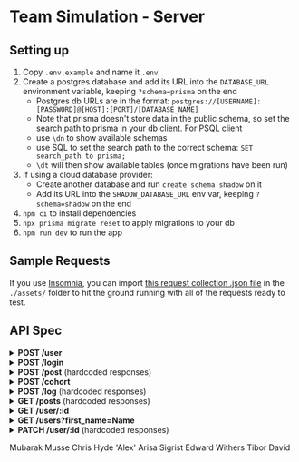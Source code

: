 # Team Simulation - Server

## Setting up
1. Copy `.env.example` and name it `.env`
2. Create a postgres database and add its URL into the `DATABASE_URL` environment variable, keeping `?schema=prisma` on the end
   - Postgres db URLs are in the format: `postgres://[USERNAME]:[PASSWORD]@[HOST]:[PORT]/[DATABASE_NAME]`
   - Note that prisma doesn't store data in the public schema, so set the search path to prisma in your db client. For PSQL client
   - use `\dn` to show available schemas
   - use SQL to set the search path to the correct schema: `SET search_path to prisma;`
   - `\dt` will then show available tables (once migrations have been run)
3. If using a cloud database provider:
   - Create another database and run `create schema shadow` on it
   - Add its URL into the `SHADOW_DATABASE_URL` env var, keeping `?schema=shadow` on the end
4. `npm ci` to install dependencies
5. `npx prisma migrate reset` to apply migrations to your db
6. `npm run dev` to run the app

## Sample Requests

If you use [Insomnia](https://insomnia.rest/), you can import [this request collection .json file](./assets/insomnia_request_collection.json) in the `./assets/` folder to hit the ground running with all of the requests ready to test.

## API Spec

<details>
<summary><strong>POST /user</strong>
</summary>

<strong>Example Request</strong>

```sh
curl -X POST  http://localhost:4000/user \
-H 'Content-Type: application/json' \
-d '{"first_name":"Nathan","last_name":"King","email":"ngk5@gmail.com","password":"mysecurepassword","biography":"Hello world","github_url":"https://github.com/vherus"}'
```

<strong>Example body</strong>

```sh
{
  "first_name": "Nathan",
  "last_name": "King",
  "email": "ngk5@gmail.com",
  "password": "mysecurepassword",
  "biography": "Hello world",
  "github_url": "https://github.com/vherus"
}
```

<strong>Example response</strong>

```sh
{
  "status": "success",
  "data": {
    "user": {
      "id": 8,
      "cohort_id": null,
      "role": "STUDENT",
      "first_name": "Nathan",
      "last_name": "King",
      "email": "ngk5@gmail.com",
      "biography": "Hello world",
      "github_url": "https://github.com/vherus"
    }
  }
}
```

</details>

<details>
<summary><strong>POST /login</strong>
</summary>
<strong>Example body</strong>

```sh
{
  "email": "ngk5@gmail.com",
  "password": "mysecurepassword"
}
```

<strong>Example response</strong>

```sh
{
  "status": "success",
  "data": {
    "token": "eyJhbGciOiJIUzI1NiIsInR5cCI6IkpXVCJ9.eyJ1c2VySWQiOjUsImlhdCI6MTY0OTQxMzk0OSwiZXhwIjoxNjQ5NTAwMzQ5fQ.b37lSRtpFWJ9kqUYAc6PUIP28JXjAYtBN_GpU5TcEuc",
    "user": {
      "id": 5,
      "cohort_id": null,
      "role": "STUDENT",
      "first_name": "Nathan",
      "last_name": "King",
      "email": "ngk2@gmail.com",
      "biography": "Hello world",
      "github_url": "https://github.com/vherus"
    }
  }
}
```

</details>

<details>
<summary><strong>POST /post</strong>
 (hardcoded responses)</summary>
<strong>Headers</strong>

```sh
Authorization: Bearer &lt;token&gt;
```

<strong>Example body</strong>

```sh
{
  "content": "Hello world!"
}
```

<strong>Example response</strong>

```sh
{
  "status": "success",
  "data": {
    "post": {
      "id": 1,
      "content": "Hello world!"
    }
  }
}
```

</details>

<details>
<summary><strong>POST /cohort</strong>
</summary>
<em>Only auth tokens for users with the TEACHER role can use this route</em>

<strong>Headers</strong>

```sh
Authorization: Bearer &lt;token&gt;
```

No body required

<strong>Example response</strong>

```sh
{
  "status": "success",
  "data": {
    "cohort": {
      "id": 3
    }
  }
}
```

</details>

<details>
<summary><strong>POST /log</strong>
 (hardcoded responses)</summary>
<em>Only auth tokens for users with the TEACHER role can use this route</em>

<strong>Headers</strong>

```sh
Authorization: Bearer &lt;token&gt;
```

<strong>Example body</strong>

```sh
{
  "date": "2022-05-05",
  "cohort_id": 3,
  "lines": [
    {
      "content": "Caught up with James"
    },
    {
      "content": "Punished Joel"
    }
  ]
}
```

<strong>Example response</strong>

```sh
{
  "status": "success",
  "data": {
    "log": {
      "id": 1,
      "cohort_id": 3,
      "date": "2022-05-05",
      "author": {
        "id": 5,
        "first_name": "Nathan",
        "last_name": "King"
      },
      "lines": [
        {
          "id": 1,
          "content": "Caught up with James"
        },
        {
          "id": 2,
          "content": "Punished Joel"
        }
      ]
    }
  }
}
```

</details>

<details>
<summary><strong>GET /posts</strong>
 (hardcoded responses)</summary>
<strong>Headers</strong>

```sh
Authorization: Bearer &lt;token&gt;
```

<strong>Example response</strong>

```sh
{
  "status": "success",
  "data": {
    "posts": [
      {
        "id": 1,
        "content": "Hello world!",
        "author": {
          "id": 5,
          "cohortId": null,
          "firstName": "Nathan",
          "lastName": "King",
          "email": "ngk2@gmail.com",
          "bio": "Hello world",
          "githubUrl": "https://github.com/vherus",
          "role": "STUDENT"
        }
      },
      {
        "id": 2,
        "content": "Hello from the void!",
        "author": {
          "id": 5,
          "cohortId": null,
          "firstName": "Nathan",
          "lastName": "King",
          "email": "ngk2@gmail.com",
          "bio": "Hello world",
          "githubUrl": "https://github.com/vherus",
          "role": "STUDENT"
        }
      }
    ]
  }
}
```

</details>

<details>
<summary><strong>GET /user/:id</strong>
</summary>
<strong>Headers</strong>

```sh
Authorization: Bearer &lt;token&gt;
```

<strong>Example response</strong>

```sh
{
  "status": "success",
  "data": {
    "user": {
      "id": 1,
      "cohort_id": null,
      "role": "STUDENT",
      "first_name": "Nathan",
      "last_name": "King",
      "email": "ngk6@gmail.com",
      "biography": "Hello world",
      "github_url": "https://github.com/vherus"
    }
  }
}
```

</details>

<details>
<summary><strong>GET /users?first_name=Name</strong>
</summary>
The <em>first_name</em> query parameter is optional and case sensitive

<strong>Headers</strong>

```sh
Authorization: Bearer &lt;token&gt;
```

<strong>Example response</strong>

```sh
{
  "status": "success",
  "data": {
    "users": [
      {
        "id": 1,
        "cohort_id": null,
        "role": "STUDENT",
        "first_name": "Nathan",
        "last_name": "King",
        "email": "nk3@gmail.com",
        "biography": "Hello world",
        "github_url": "https://github.com/vherus"
      },
      {
        "id": 3,
        "cohort_id": null,
        "role": "STUDENT",
        "first_name": "Nathan",
        "last_name": "Queen",
        "email": "nk2@gmail.com",
        "biography": "Hello world",
        "github_url": "https://github.com/vherus"
      }
    ]
  }
}
```

</details>

<details>
<summary><strong>PATCH /user/:id</strong>
 (hardcoded responses)</summary>
<em>Only auth tokens for users with the TEACHER role can use this route</em>

<strong>Headers</strong>

```sh
Authorization: Bearer &lt;token&gt;
```

<strong>Example body</strong>

```sh
{
  "cohort_id": 3
}
```

<strong>Example response</strong>

```sh
{
  "status": "success",
  "data": {
    "user": {
      "cohort_id": 3
    }
  }
}
```

</details>

Mubarak Musse
Chris Hyde
'Alex'
Arisa Sigrist
Edward Withers
Tibor
David


